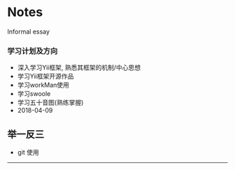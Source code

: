 # Notes
Informal essay
### 学习计划及方向
* 深入学习Yii框架, 熟悉其框架的机制/中心思想
* 学习Yii框架开源作品
* 学习workMan使用
* 学习swoole
* 学习五十音图(熟练掌握)
* 2018-04-09  
## 举一反三
* git 使用

---
